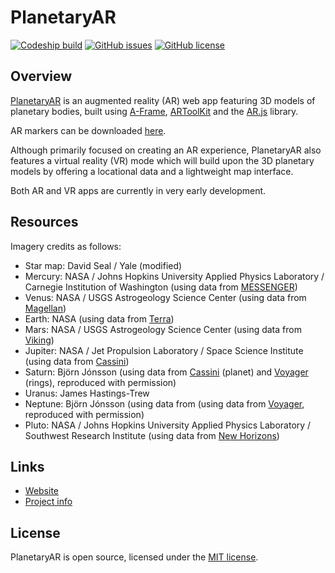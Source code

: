 # PlanetaryAR

[![Codeship build](https://img.shields.io/codeship/93d279e0-eeea-0134-6d5c-62b847b8d86d/master.svg)](https://app.codeship.com/projects/208744)
[![GitHub issues](https://img.shields.io/github/issues/codemacabre/planetaryar.svg)](https://github.com/codemacabre/planetaryar/issues)
[![GitHub license](https://img.shields.io/badge/license-MIT-blue.svg)](https://github.com/CodeMacabre/planetaryar/blob/master/LICENSE.md)

## Overview
[PlanetaryAR](http://codemacabre.com/prj/planetaryar/) is an augmented reality (AR) web app featuring 3D models of planetary bodies, built using [A-Frame](https://a-frame.io/), [ARToolKit](https://artoolkit.org/) and the [AR.js](https://github.com/jeromeetienne/AR.js) library.

AR markers can be downloaded [here](./markers-v0.1.5.pdf).

Although primarily focused on creating an AR experience, PlanetaryAR also features a virtual reality (VR) mode which will build upon the 3D planetary models by offering a locational data and a lightweight map interface.

Both AR and VR apps are currently in very early development.

## Resources
Imagery credits as follows:
+ Star map: David Seal / Yale (modified)
+ Mercury: NASA / Johns Hopkins University Applied Physics Laboratory / Carnegie Institution of Washington (using data from [MESSENGER](https://www.nasa.gov/mission_pages/messenger/main/index.html))
+ Venus: NASA / USGS Astrogeology Science Center (using data from [Magellan](http://solarsystem.nasa.gov/missions/magellan))
+ Earth: NASA (using data from [Terra](https://terra.nasa.gov/))
+ Mars: NASA / USGS Astrogeology Science Center (using data from [Viking](https://www.nasa.gov/mission_pages/viking))
+ Jupiter: NASA / Jet Propulsion Laboratory / Space Science Institute (using data from [Cassini](https://www.nasa.gov/mission_pages/cassini/main/index.html))
+ Saturn: Björn Jónsson (using data from [Cassini](https://www.nasa.gov/mission_pages/cassini/main/index.html) (planet) and [Voyager](https://www.nasa.gov/mission_pages/voyager/index.html) (rings), reproduced with permission)
+ Uranus: James Hastings-Trew
+ Neptune: Björn Jónsson (using data from (using data from [Voyager](https://www.nasa.gov/mission_pages/voyager/index.html), reproduced with permission)
+ Pluto: NASA / Johns Hopkins University Applied Physics Laboratory / Southwest Research Institute (using data from [New Horizons](https://www.nasa.gov/mission_pages/newhorizons/main/index.html))

## Links
+ [Website](http://planetaryar.codemacabre.com/)
+ [Project info](https://codemacabre.com/prj/planetaryar)

## License
PlanetaryAR is open source, licensed under the [MIT license](https://github.com/CodeMacabre/planetaryar/blob/master/LICENSE.md).
